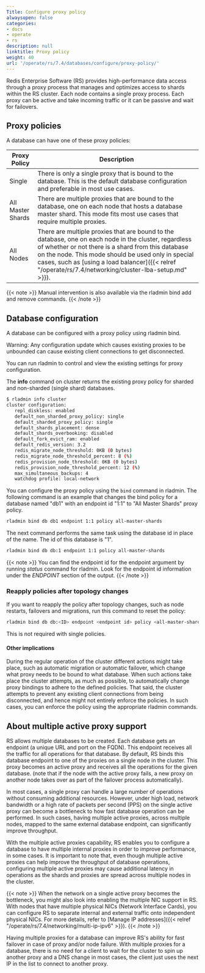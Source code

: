 ```yaml
---
Title: Configure proxy policy
alwaysopen: false
categories:
- docs
- operate
- rs
description: null
linktitle: Proxy policy
weight: 40
url: '/operate/rs/7.4/databases/configure/proxy-policy/'
---
```

Redis Enterprise Software (RS) provides high-performance data access
through a proxy process that manages and optimizes access to shards
within the RS cluster. Each node contains a single proxy process.
Each proxy can be active and take incoming traffic or it can be passive
and wait for failovers.

## Proxy policies

A database can have one of these proxy policies:

| **Proxy Policy** | **Description** |
|------------|-----------------|
| Single | There is only a single proxy that is bound to the database. This is the default database configuration and preferable in most use cases. |
| All Master Shards | There are multiple proxies that are bound to the database, one on each node that hosts a database master shard. This mode fits most use cases that require multiple proxies. |
| All Nodes | There are multiple proxies that are bound to the database, one on each node in the cluster, regardless of whether or not there is a shard from this database on the node. This mode should be used only in special cases, such as [using a load balancer]({{< relref "/operate/rs/7.4/networking/cluster-lba-setup.md" >}}). |

{{< note >}}
Manual intervention is also available via the rladmin bind add and
remove commands.
{{< /note >}}

## Database configuration

A database can be configured with a proxy policy using rladmin bind.

Warning: Any configuration update which causes existing proxies to be
unbounded can cause existing client connections to get disconnected.

You can run rladmin to control and view the existing settings for proxy
configuration.

The **info** command on cluster returns the existing proxy policy for
sharded and non-sharded (single shard) databases.

```sh
$ rladmin info cluster
cluster configuration:
   repl_diskless: enabled
   default_non_sharded_proxy_policy: single
   default_sharded_proxy_policy: single
   default_shards_placement: dense
   default_shards_overbooking: disabled
   default_fork_evict_ram: enabled
   default_redis_version: 3.2
   redis_migrate_node_threshold: 0KB (0 bytes)
   redis_migrate_node_threshold_percent: 8 (%)
   redis_provision_node_threshold: 0KB (0 bytes)
   redis_provision_node_threshold_percent: 12 (%)
   max_simultaneous_backups: 4
   watchdog profile: local-network
```

You can configure the proxy policy using the `bind` command in
rladmin. The following command is an example that changes the bind
policy for a database named "db1" with an endpoint id "1:1" to "All
Master Shards" proxy policy.

```sh
rladmin bind db db1 endpoint 1:1 policy all-master-shards
```

The next command performs the same task using the database id in place of the name.  The id of this database is "1".

```sh
rladmin bind db db:1 endpoint 1:1 policy all-master-shards
```

{{< note >}}
You can find the endpoint id for the endpoint argument by running
*status* command for rladmin. Look for the endpoint id information under
the *ENDPOINT* section of the output.
{{< /note >}}

### Reapply policies after topology changes

If you want to reapply the policy after topology changes, such as node restarts,
failovers and migrations, run this command to reset the policy:

```sh
rladmin bind db db:<ID> endpoint <endpoint id> policy <all-master-shards|all-nodes>
```

This is not required with single policies.

#### Other implications

During the regular operation of the cluster different actions might take
place, such as automatic migration or automatic failover, which change
what proxy needs to be bound to what database. When such actions take
place the cluster attempts, as much as possible, to automatically change
proxy bindings to adhere to the defined policies. That said, the cluster
attempts to prevent any existing client connections from being
disconnected, and hence might not entirely enforce the policies. In such
cases, you can enforce the policy using the appropriate rladmin
commands.

## About multiple active proxy support

RS allows multiple databases to be created. Each database gets an
endpoint (a unique URL and port on the FQDN). This endpoint receives all
the traffic for all operations for that database. By default, RS binds
this database endpoint to one of the proxies on a single node in the
cluster. This proxy becomes an active proxy and receives all the
operations for the given database. (note that if the node with the
active proxy fails, a new proxy on another node takes over as part of
the failover process automatically).

In most cases, a single proxy can handle a large number of operations
without consuming additional resources. However, under high load,
network bandwidth or a high rate of packets per second (PPS) on the
single active proxy can become a bottleneck to how fast database
operation can be performed. In such cases, having multiple active
proxies, across multiple nodes, mapped to the same external database
endpoint, can significantly improve throughput.

With the multiple active proxies capability, RS enables you to configure
a database to have multiple internal proxies in order to improve
performance, in some cases. It is important to note that, even though
multiple active proxies can help improve the throughput of database
operations, configuring multiple active proxies may cause additional
latency in operations as the shards and proxies are spread across
multiple nodes in the cluster.

{{< note >}}
When the network on a single active proxy becomes the bottleneck,
you might also look into enabling the multiple NIC support in RS. With
nodes that have multiple physical NICs (Network Interface Cards), you
can configure RS to separate internal and external traffic onto
independent physical NICs. For more details, refer to [Manage IP addresses]({{< relref "/operate/rs/7.4/networking/multi-ip-ipv6" >}}).
{{< /note >}}

Having multiple proxies for a database can improve RS's ability for fast
failover in case of proxy and/or node failure. With multiple proxies for
a database, there is no need for a client to wait for the cluster
to spin up another proxy and a DNS change in most cases, the client
just uses the next IP in the list to connect to another proxy.
